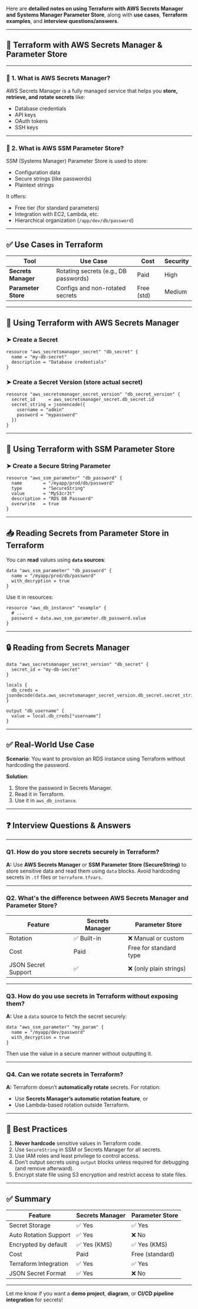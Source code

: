 Here are **detailed notes on using Terraform with AWS Secrets Manager and Systems Manager Parameter Store**, along with **use cases**, **Terraform examples**, and **interview questions/answers**.

---

## 🔐 Terraform with AWS Secrets Manager & Parameter Store

---

### 🔸 1. What is AWS Secrets Manager?

AWS Secrets Manager is a fully managed service that helps you **store, retrieve, and rotate secrets** like:

* Database credentials
* API keys
* OAuth tokens
* SSH keys

---

### 🔸 2. What is AWS SSM Parameter Store?

SSM (Systems Manager) Parameter Store is used to store:

* Configuration data
* Secure strings (like passwords)
* Plaintext strings

It offers:

* Free tier (for standard parameters)
* Integration with EC2, Lambda, etc.
* Hierarchical organization (`/app/dev/db/password`)

---

## ✅ Use Cases in Terraform

| Tool                | Use Case                              | Cost       | Security |
| ------------------- | ------------------------------------- | ---------- | -------- |
| **Secrets Manager** | Rotating secrets (e.g., DB passwords) | Paid       | High     |
| **Parameter Store** | Configs and non-rotated secrets       | Free (std) | Medium   |

---

## 🚀 Using Terraform with AWS Secrets Manager

### ➤ Create a Secret

```hcl
resource "aws_secretsmanager_secret" "db_secret" {
  name = "my-db-secret"
  description = "Database credentials"
}
```

### ➤ Create a Secret Version (store actual secret)

```hcl
resource "aws_secretsmanager_secret_version" "db_secret_version" {
  secret_id     = aws_secretsmanager_secret.db_secret.id
  secret_string = jsonencode({
    username = "admin"
    password = "mypassword"
  })
}
```

---

## 🚀 Using Terraform with SSM Parameter Store

### ➤ Create a Secure String Parameter

```hcl
resource "aws_ssm_parameter" "db_password" {
  name        = "/myapp/prod/db/password"
  type        = "SecureString"
  value       = "MyS3cr3t"
  description = "RDS DB Password"
  overwrite   = true
}
```

---

## 📥 Reading Secrets from Parameter Store in Terraform

You can **read** values using **`data` sources**:

```hcl
data "aws_ssm_parameter" "db_password" {
  name = "/myapp/prod/db/password"
  with_decryption = true
}
```

Use it in resources:

```hcl
resource "aws_db_instance" "example" {
  # ...
  password = data.aws_ssm_parameter.db_password.value
}
```

---

## 🔒 Reading from Secrets Manager

```hcl
data "aws_secretsmanager_secret_version" "db_secret" {
  secret_id = "my-db-secret"
}

locals {
  db_creds = jsondecode(data.aws_secretsmanager_secret_version.db_secret.secret_string)
}

output "db_username" {
  value = local.db_creds["username"]
}
```

---

## ✅ Real-World Use Case

**Scenario**: You want to provision an RDS instance using Terraform without hardcoding the password.

**Solution**:

1. Store the password in Secrets Manager.
2. Read it in Terraform.
3. Use it in `aws_db_instance`.

---

## ❓ Interview Questions & Answers

---

### Q1. How do you store secrets securely in Terraform?

**A:**
Use **AWS Secrets Manager** or **SSM Parameter Store (SecureString)** to store sensitive data and read them using `data` blocks. Avoid hardcoding secrets in `.tf` files or `terraform.tfvars`.

---

### Q2. What's the difference between AWS Secrets Manager and Parameter Store?

| Feature             | Secrets Manager | Parameter Store        |
| ------------------- | --------------- | ---------------------- |
| Rotation            | ✅ Built-in      | ❌ Manual or custom     |
| Cost                | Paid            | Free for standard type |
| JSON Secret Support | ✅               | ❌ (only plain strings) |

---

### Q3. How do you use secrets in Terraform without exposing them?

**A:**
Use a `data` source to fetch the secret securely:

```hcl
data "aws_ssm_parameter" "my_param" {
  name = "/myapp/dev/password"
  with_decryption = true
}
```

Then use the value in a secure manner without outputting it.

---

### Q4. Can we rotate secrets in Terraform?

**A:**
Terraform doesn’t **automatically rotate** secrets. For rotation:

* Use **Secrets Manager’s automatic rotation feature**, or
* Use Lambda-based rotation outside Terraform.

---

## 🧠 Best Practices

1. **Never hardcode** sensitive values in Terraform code.
2. Use `SecureString` in SSM or Secrets Manager for all secrets.
3. Use IAM roles and least privilege to control access.
4. Don’t output secrets using `output` blocks unless required for debugging (and remove afterward).
5. Encrypt state file using S3 encryption and restrict access to state files.

---

## ✅ Summary

| Feature               | Secrets Manager | Parameter Store |
| --------------------- | --------------- | --------------- |
| Secret Storage        | ✅ Yes           | ✅ Yes           |
| Auto Rotation Support | ✅ Yes           | ❌ No            |
| Encrypted by default  | ✅ Yes (KMS)     | ✅ Yes (KMS)     |
| Cost                  | Paid            | Free (standard) |
| Terraform Integration | ✅ Yes           | ✅ Yes           |
| JSON Secret Format    | ✅ Yes           | ❌ No            |

---

Let me know if you want a **demo project**, **diagram**, or **CI/CD pipeline integration** for secrets!
